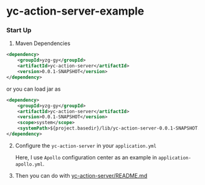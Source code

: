 # yc-action-server-example

### Start Up

1. Maven Dependencies
```xml
<dependency>
    <groupId>yzg-gy</groupId>
    <artifactId>yc-action-server</artifactId>
    <version>0.0.1-SNAPSHOT</version>
</dependency>
```
or you can load jar as
```xml
<dependency>
    <groupId>yzg-gy</groupId>
    <artifactId>yc-action-server</artifactId>
    <version>0.0.1-SNAPSHOT</version>
    <scope>system</scope>
    <systemPath>${project.basedir}/lib/yc-action-server-0.0.1-SNAPSHOT.jar</systemPath>
</dependency>
```

2. Configure the `yc-action-server` in your `application.yml`

   Here, I use `Apollo` configuration center as an example in `application-apollo.yml`.

3. Then you can do with [yc-action-server/README.md](https://github.com/LeapBound/yucong/blob/master/yc-action-server/README.md)